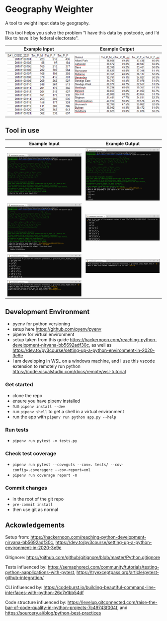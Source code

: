 # Geography Weighter

A tool to weight input data by geography.

This tool helps you solve the problem "I have this data by postcode, and I'd like to have it by federal electorate".

| Example Input| Example Output |
|--------------|-----------|
| ![Output Example Image](readme/data-sa1.png) |  ![Output Example Image](readme/data-district.png)  |

## Tool in use

| Example Input| Example Output |
|--------------|-----------|
| ![Output Example Image](readme/run-1.png) |  ![Output Example Image](readme/run-2.png)  |
| ![Output Example Image](readme/run-3.png) |  ![Output Example Image](readme/run-4.png)  |
| ![Output Example Image](readme/run-5.png) |  ![Output Example Image](readme/run-6.png)  |
| ![Output Example Image](readme/run-7.png) |  |

## Development Environment

- pyenv for python versioning
- setup here <https://github.com/pyenv/pyenv>
- pipenv for virtual environment
- setup taken from this guide <https://hackernoon.com/reaching-python-development-nirvana-bb5692adf30c>, as well as https://dev.to/py3course/setting-up-a-python-environment-in-2020-3e9e
- I am developing in WSL on a windows machine, and I use this vscode extension to remotely run python <https://code.visualstudio.com/docs/remote/wsl-tutorial>

### Get started

- clone the repo
- ensure you have pipenv installed
- run `pipenv install --dev`
- run `pipenv shell` to get a shell in a virtual environment
- run the app with `pipenv run python app.py --help`

### Run tests

- `pipenv run pytest -v tests.py`

### Check test coverage

- `pipenv run pytest --cov=guts --cov=. tests/ --cov-config=.coveragerc --cov-report=xml`
- `pipenv run coverage report -m`

### Commit changes

- in the root of the git repo
- `pre-commit install`
- then use git as normal

## Ackowledgements

Setup from: <https://hackernoon.com/reaching-python-development-nirvana-bb5692adf30c>, https://dev.to/py3course/setting-up-a-python-environment-in-2020-3e9e

Gitignore: <https://github.com/github/gitignore/blob/master/Python.gitignore>

Tests influenced by: <https://semaphoreci.com/community/tutorials/testing-python-aapplications-with-pytest>,
<https://tryexceptpass.org/article/pytest-github-integration/>

CLI influenced by: <https://codeburst.io/building-beautiful-command-line-interfaces-with-python-26c7e1bb54df>

Code structure influenced by: <https://levelup.gitconnected.com/raise-the-bar-of-code-quality-in-python-projects-7c49743f004f>, and <https://sourcery.ai/blog/python-best-practices>
